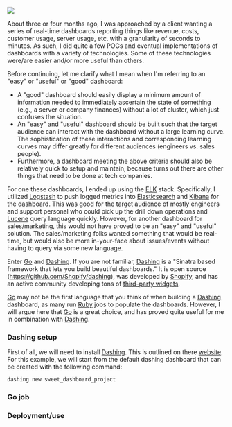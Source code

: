 ![](/content/images/2016/01/go-dashing.png)

About three or four months ago, I was approached by a client wanting a series of real-time dashboards reporting things like revenue, costs, customer usage, server usage, etc. with a granularity of seconds to minutes.  As such, I did quite a few POCs and eventual implementations of dashboards with a variety of technologies.  Some of these technologies were/are easier and/or more useful than others.

Before continuing, let me clarify what I mean when I'm referring to an "easy" or "useful" or "good" dashboard:

* A "good" dashboard should easily display a minimum amount of information needed to immediately ascertain the state of something (e.g., a server or company finances) without a lot of cluster, which just confuses the situation.
* An "easy" and "useful" dashboard should be built such that the target audience can  interact with the dashboard without a large learning curve.  The sophistication of these interactions and corresponding learning curves may differ greatly for different audiences (engineers vs. sales people).
* Furthermore, a dashboard meeting the above criteria should also be relatively quick to setup and maintain, because turns out there are other things that need to be done at tech companies.

For one these dashboards, I ended up using the [ELK](https://www.elastic.co/) stack.  Specifically, I utilized [Logstash](https://www.elastic.co/products/logstash) to push logged metrics into [Elasticsearch](https://www.elastic.co/products/elasticsearch) and [Kibana](https://www.elastic.co/products/kibana) for the dashboard.  This was good for the target audience of mostly engineers and support personal who could pick up the drill down operations and [Lucene](https://lucene.apache.org/core/2_9_4/queryparsersyntax.html) query language quickly.  However, for another dashboard for sales/marketing, this would not have proved to be an "easy" and "useful" solution.  The sales/marketing folks wanted something that would be real-time, but would also be more in-your-face about issues/events without having to query via some new language.

Enter [Go](https://golang.org/) and [Dashing](http://dashing.io/).  If you are not familiar, [Dashing](http://dashing.io/) is a "Sinatra based framework that lets you build beautiful dashboards."  It is open source (https://github.com/Shopify/dashing), was developed by [Shopify](https://www.shopify.com/), and has an active community developing tons of [third-party widgets](https://github.com/Shopify/dashing/wiki/Additional-Widgets).

[Go](https://golang.org/) may not be the first language that you think of when building a [Dashing](http://dashing.io/) dashboard, as many run [Ruby](https://www.ruby-lang.org/en/) jobs to populate the dashboards.  However, I will argue here that [Go](https://golang.org/) is a great choice, and has proved quite useful for me in combination with [Dashing](http://dashing.io/).

### Dashing setup

First of all, we will need to install [Dashing](http://dashing.io/).  This is outlined on there [website](http://dashing.io/).  For this example, we will start from the default dashing dashboard that can be created with the following command:

    dashing new sweet_dashboard_project

### Go job



### Deployment/use